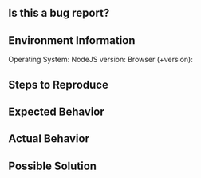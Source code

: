 <!--
  PLEASE DON'T DELETE THIS TEMPLATE UNTIL YOU HAVE READ THE FIRST SECTION.
-->

## Is this a bug report?

<!--
  If you answered "Yes":
    For bug reports, it is REQUIRED to fill the rest of this template.

  If you answered "No":
    You can safely delete this template and write your own ticket.
-->

## Environment Information

Operating System: 
NodeJS version: 
Browser (+version): 

## Steps to Reproduce

<!--
  How would you describe your issue to someone who doesn’t know you or your project?
  Try to write a sequence of steps that anybody can repeat to see the issue.
  Be specific! If the bug cannot be reproduced, your issue may be closed.
-->

## Expected Behavior

<!--
  How did you expect it would behave?
  It’s fine if you’re not sure your understanding is correct.
  Just write down what you thought would happen.
-->

## Actual Behavior

<!--
  Did something go wrong?
  Is something broken, or not behaving as you expected?
  Describe this section in detail, and attach screenshots if possible.
  Don't just say "it doesn't work", as it would be like saying "it hurts" to a doctor.
-->

## Possible Solution

<!--
  Don't worry if you do not have a possible solution. But if you have some idea of how this
  could be fixed, type it here!
-->